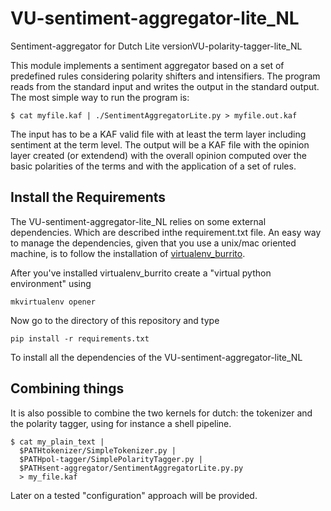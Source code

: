 VU-sentiment-aggregator-lite_NL
===============================

Sentiment-aggregator for Dutch Lite versionVU-polarity-tagger-lite_NL

This module implements a sentiment aggregator based on a set of predefined rules considering polarity
shifters and intensifiers. The program reads from the
standard input and writes the output in the standard output. The most simple way to run
the program is:

````shell
$ cat myfile.kaf | ./SentimentAggregatorLite.py > myfile.out.kaf
````

The input has to be a KAF valid file with at least the term layer including
sentiment at the term level. The output will be a KAF file with the opinion
layer created (or extendend) with the overall opinion computed over the basic polarities
of the terms and with the application of a set of rules.


Install the Requirements
-----------------------

The VU-sentiment-aggregator-lite_NL relies on some external dependencies. Which are described inthe requirement.txt file.
An easy way to manage the dependencies, given that you use a unix/mac oriented machine, is to follow the installation of [virtualenv_burrito](https://github.com/brainsik/virtualenv-burrito).

After you've installed virtualenv_burrito create a "virtual python environment" using

````shell
mkvirtualenv opener
````

Now go to the directory of this repository and type

````shell
pip install -r requirements.txt
````

To install all the dependencies of the VU-sentiment-aggregator-lite_NL


Combining things
----------------

It is also possible to combine the two kernels for dutch: the tokenizer and the polarity tagger, using for instance
a shell pipeline.

````shell
$ cat my_plain_text |
  $PATHtokenizer/SimpleTokenizer.py |
  $PATHpol-tagger/SimplePolarityTagger.py |
  $PATHsent-aggregator/SentimentAggregatorLite.py.py
  > my_file.kaf                  
````

Later on a tested "configuration" approach will be provided.
